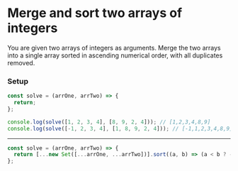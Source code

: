 # Merge and sort two arrays of integers

You are given two arrays of integers as arguments. Merge the two arrays into a single array sorted in ascending numerical order, with all duplicates removed.

### Setup

```js
const solve = (arrOne, arrTwo) => {
  return;
};

console.log(solve([1, 2, 3, 4], [8, 9, 2, 4])); // [1,2,3,4,8,9]
console.log(solve([-1, 2, 3, 4], [1, 8, 9, 2, 4])); // [-1,1,2,3,4,8,9]
```

---

```js
const solve = (arrOne, arrTwo) => {
  return [...new Set([...arrOne, ...arrTwo])].sort((a, b) => (a < b ? -1 : 1));
};
```
